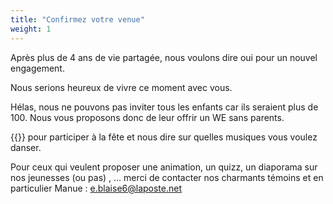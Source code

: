 ```yaml
---
title: "Confirmez votre venue"
weight: 1
---
```


Après plus de 4 ans de vie partagée, nous voulons dire oui pour un nouvel engagement. 

Nous serions heureux de vivre ce moment avec vous. 

Hélas, nous ne pouvons pas inviter tous les enfants car ils seraient plus de 100. Nous vous proposons donc de leur offrir un WE sans parents.

{{<extlink text="✉ Remplissez ce formulaire" href="https://framaforms.org/confirmation-presence-au-mariage-de-lucille-et-simon-1739462173">}} pour participer à la fête et nous dire sur quelles musiques vous voulez danser.

Pour ceux qui veulent proposer une animation, un quizz, un diaporama sur nos jeunesses (ou pas) , … merci de contacter nos charmants témoins et en particulier Manue : [e.blaise6@laposte.net](mailto://e.blaise6@laposte.net)
